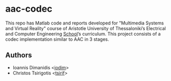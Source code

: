 aac-codec
========

This repo has Matlab code and reports developed for "Multimedia Systems and Virtual Reality" course of Aristotle University of Thessaloniki’s Electrical and Computer Engineering [School](http://ee.auth.gr/en/)’s curriculum.
This project consists of a codec implementation similar to AAC in 3 stages.

Authors
----------
 * Ioannis Dimanidis \<[iodim](https://github.com/iodim)\>
 * Christos Tsirigotis \<[tsirif](https://github.com/tsirif)\>
